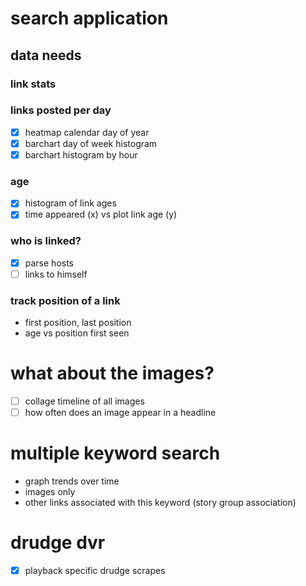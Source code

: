 # search application

## data needs
### link stats

### links posted per day
* [x] heatmap calendar day of year
* [x] barchart day of week histogram
* [x] barchart histogram by hour

### age
* [x] histogram of link ages
* [x] time appeared (x) vs plot link age (y)

### who is linked?
* [x] parse hosts
* [ ] links to himself

### track position of a link
* first position, last position
* age vs position first seen

# what about the images?
* [ ] collage timeline of all images
* [ ] how often does an image appear in a headline

# multiple keyword search
* graph trends over time
* images only
* other links associated with this keyword (story group association)

# drudge dvr
* [x] playback specific drudge scrapes
